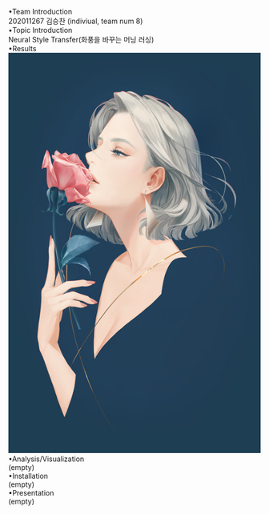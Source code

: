 •Team Introduction<br>
202011267 김승찬 (indiviual, team num 8)<br>
•Topic Introduction<br>
Neural Style Transfer(화풍을 바꾸는 머닝 러싱)<br>
•Results<br>
<img src="/output/combined_a01_candy height 50~1200/a01.jpg"  width="578" height="800"><br>
•Analysis/Visualization<br>
(empty)<br>
•Installation<br>
(empty)<br>
•Presentation<br>
(empty)<br>
